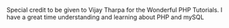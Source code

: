 Special credit to be given to Vijay Tharpa for the Wonderful PHP Tutorials.
I have a great time understanding and learning about PHP and mySQL
